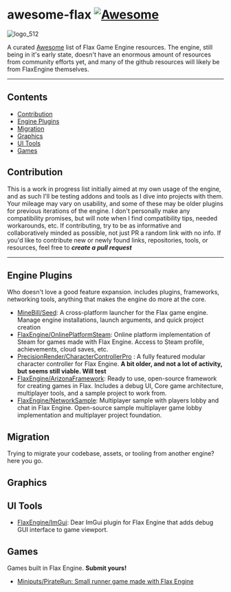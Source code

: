 # awesome-flax [![Awesome](https://awesome.re/badge-flat2.svg)](https://awesome.re)
![logo_512](https://github.com/kacevoid/awesome-flax/assets/27834580/588296fe-03bf-4037-97b3-e2531cc0d31e)

A curated [Awesome](https://github.com/sindresorhus/awesome) list of Flax Game Engine resources. The engine, still being in it's early state, doesn't have an enormous amount of resources from community efforts yet, and many of the github resources will likely be from FlaxEngine themselves.

---

## Contents
- [Contribution](https://github.com/kacevoid/awesome-flax/edit/main/README.md#contribution)
- [Engine Plugins](https://github.com/kacevoid/awesome-flax/edit/main/README.md#engine-plugins)
- [Migration](https://github.com/kacevoid/awesome-flax/edit/main/README.md#migration)
- [Graphics](https://github.com/kacevoid/awesome-flax/edit/main/README.md#graphics)
- [UI Tools](https://github.com/kacevoid/awesome-flax/edit/main/README.md#ui-tools)
- [Games](https://github.com/kacevoid/awesome-flax/edit/main/README.md#games)


## Contribution
This is a work in progress list initially aimed at my own usage of the engine, and as such I'll be testing addons and tools as I dive into projects with them. Your mileage may vary on usability, and some of these may be older plugins for previous iterations of the engine.  I don't personally make any compatibility promises, but will note when I find compatibility tips, needed workarounds, etc.
If contributing, try to be as informative and collaboratively minded as possible, not just PR a random link with no info. If you'd like to contribute new or newly found links, repositories, tools, or resources, feel free to ***create a pull request***

---
## Engine Plugins
Who doesn't love a good feature expansion. includes plugins, frameworks, networking tools, anything that makes the engine do more at the core.

- [MineBill/Seed](https://github.com/MineBill/Seed): A cross-platform launcher for the Flax game engine. Manage engine installations, launch arguments, and quick project creation
- [FlaxEngine/OnlinePlatformSteam](https://github.com/FlaxEngine/OnlinePlatformSteam): Online platform implementation of Steam for games made with Flax Engine. Access to Steam profile, achievements, cloud saves, etc.
- [PrecisionRender/CharacterControllerPro](https://github.com/PrecisionRender/CharacterControllerPro) : A fully featured modular character controller for Flax Engine. **A bit older, and not a lot of activity, but seems still viable. Will test**
- [FlaxEngine/ArizonaFramework](https://github.com/FlaxEngine/ArizonaFramework): Ready to use, open-source framework for creating games in Flax. Includes a debug UI, Core game architecture, multiplayer tools, and a sample project to work from.
- [FlaxEngine/NetworkSample](https://github.com/FlaxEngine/NetworkSample): Multiplayer sample with players lobby and chat in Flax Engine. Open-source sample multiplayer game lobby implementation and multiplayer project foundation.

## Migration
Trying to migrate your codebase, assets, or tooling from another engine? here you go.

## Graphics

## UI Tools
- [FlaxEngine/ImGui](https://github.com/FlaxEngine/ImGui): Dear ImGui plugin for Flax Engine that adds debug GUI interface to game viewport.

## Games
Games built in Flax Engine. **Submit yours!**

- [Miniputs/PirateRun: Small runner game made with Flax Engine](https://github.com/Miniputs/PirateRun)

